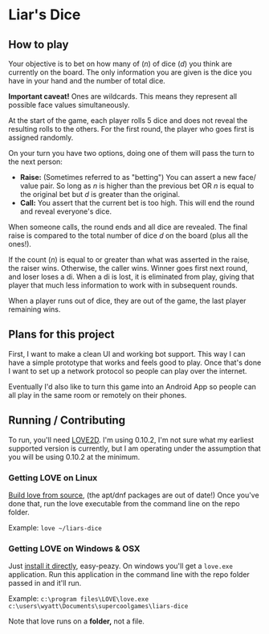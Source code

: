 # Liar's Dice #

## How to play ##
Your objective is to bet on how many of (_n_) of dice (_d_) you think are
currently on the board. The only information you are given is the dice you have
in your hand and the number of total dice.

**Important caveat!** Ones are wildcards. This means they represent all possible
face values simultaneously.

At the start of the game, each player rolls 5 dice and does not reveal the
resulting rolls to the others. For the first round, the player who goes first is
assigned randomly.

On your turn you have two options, doing one of them will pass the turn to the
next person:

  * **Raise:** (Sometimes referred to as "betting") You can assert a new face/
value pair. So long as _n_ is higher than the previous bet OR _n_ is equal to
the original bet but _d_ is greater than the original.
  * **Call:** You assert that the current bet is too high. This will end the
round and reveal everyone's dice.

When someone calls, the round ends and all dice are revealed. The final raise is
compared to the total number of dice _d_ on the board (plus all the ones!).

If the count (_n_) is equal to or greater than what was asserted in the raise,
the raiser wins. Otherwise, the caller wins. Winner goes first next round, and
loser loses a di. When a di is lost, it is eliminated from play, giving that
player that much less information to work with in subsequent rounds.

When a player runs out of dice, they are out of the game, the last player
remaining wins.

## Plans for this project ##
First, I want to make a clean UI and working bot support. This way I can have
a simple prototype that works and feels good to play. Once that's done I want
to set up a network protocol so people can play over the internet.

Eventually I'd also like to turn this game into an Android App so people can
all play in the same room or remotely on their phones.

## Running / Contributing ##
To run, you'll need [LOVE2D](https://love2d.org/). I'm using 0.10.2, I'm not
sure what my earliest supported version is currently, but I am operating under
the assumption that you will be using 0.10.2 at the minimum.

### Getting LOVE on Linux ###
[Build love from source](https://github.com/love2d/love), (the apt/dnf packages
are out of date!) Once you've done that, run the love executable from the
command line on the repo folder.

Example: `love ~/liars-dice`

### Getting LOVE on Windows & OSX ###
Just [install it directly](https://love2d.org/), easy-peazy. On windows you'll
get a `love.exe` application. Run this application in the command line with the
repo folder passed in and it'll run.

Example:
`c:\program files\LOVE\love.exe
c:\users\wyatt\Documents\supercoolgames\liars-dice`

Note that love runs on a **folder,** not a file.
